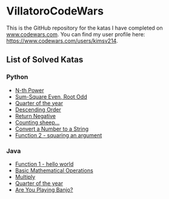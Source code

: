 # VillatoroCodeWars
This is the GitHub repository for the katas I have completed on www.codewars.com.
You can find my user profile here: https://www.codewars.com/users/kimsv214.

<h2> List of Solved Katas </h>

<h3> Python </h3>
<ul>
        <li><a href = "https://www.codewars.com/kata/57d814e4950d8489720008db" target = "_blank">N-th Power</a></li>
        <li><a href = "https://www.codewars.com/kata/5a4b16435f08299c7000274f" target = "_blank">Sum-Square Even, Root Odd</a></li>
        <li><a href = "https://www.codewars.com/kata/5ce9c1000bab0b001134f5af" target = "_blank">Quarter of the year</a></li>
        <li><a href = "https://www.codewars.com/kata/5467e4d82edf8bbf40000155" target = "_blank">Descending Order</a></li>
        <li><a href = "https://www.codewars.com/kata/55685cd7ad70877c23000102" target = "_blank">Return Negative</a></li>
        <li><a href = "https://www.codewars.com/kata/54edbc7200b811e956000556" target = "_blank">Counting sheep...</a></li>
        <li><a href = "https://www.codewars.com/kata/5265326f5fda8eb1160004c8" target = "_blank">Convert a Number to a String</a></li>
        <li><a href = "https://www.codewars.com/kata/523b623152af8a30c6000027" target = "_blank">Function 2 - squaring an argument</a></li>  
</ul>

<h3> Java </h3>
<ul>
        <li><a href = "https://www.codewars.com/kata/523b4ff7adca849afe000035" target = "_blank">Function 1 - hello world</a></li>
        <li><a href = "https://www.codewars.com/kata/57356c55867b9b7a60000bd7" target = "_blank">Basic Mathematical Operations</a></li>
        <li><a href = "https://www.codewars.com/kata/50654ddff44f800200000004" target = "_blank">Multiply</a></li>
        <li><a href = "https://www.codewars.com/kata/5ce9c1000bab0b001134f5af" target = "_blank">Quarter of the year</a></li>
        <li><a href = "https://www.codewars.com/kata/53af2b8861023f1d88000832" target = "_blank">Are You Playing Banjo?</a></li>
        
</ul>
